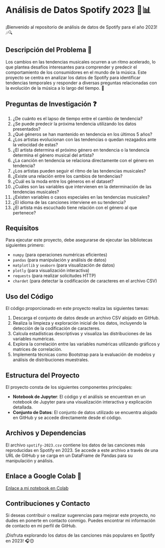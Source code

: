 # Análisis de Datos Spotify 2023 🎵📊

¡Bienvenido al repositorio de análisis de datos de Spotify para el año 2023! 🎶🔍

## Descripción del Problema 🤔
Los cambios en las tendencias musicales ocurren a un ritmo acelerado, lo que plantea desafíos interesantes para comprender y predecir el comportamiento de los consumidores en el mundo de la música. Este proyecto se centra en analizar los datos de Spotify para identificar tendencias temporales y responder a diversas preguntas relacionadas con la evolución de la música a lo largo del tiempo. 🚀

## Preguntas de Investigación ❓
1. ¿De cuánto es el lapso de tiempo entre el cambio de tendencia?
2. ¿Se puede predecir la próxima tendencia utilizando los datos presentados?
3. ¿Qué géneros se han mantenido en tendencia en los últimos 5 años?
4. ¿Los artistas evolucionan con las tendencias o quedan rezagados ante la velocidad de estas?
5. ¿El artista determina el próximo género en tendencia o la tendencia determina el género musical del artista?
6. ¿La canción en tendencia se relaciona directamente con el género en tendencia?
7. ¿Los artistas pueden seguir el ritmo de las tendencias musicales?
8. ¿Existe una relación entre los cambios de tendencias?
9. ¿Cuál es la moda entre los géneros en el dataset?
10. ¿Cuáles son las variables que intervienen en la determinación de las tendencias musicales?
11. ¿Existen variables o casos especiales en las tendencias musicales?
12. ¿El idioma de las canciones interviene en su tendencia?
13. ¿El artista más escuchado tiene relación con el género al que pertenece?

## Requisitos

Para ejecutar este proyecto, debe asegurarse de ejecutar las bibliotecas siguientes primero:

- `numpy` (para operaciones numéricas eficientes)
- `pandas` (para manipulación y análisis de datos)
- `matplotlib` y `seaborn` (para visualización de datos)
- `plotly` (para visualización interactiva)
- `requests` (para realizar solicitudes HTTP)
- `chardet` (para detectar la codificación de caracteres en el archivo CSV)

## Uso del Código

El código proporcionado en este proyecto realiza las siguientes tareas:

1. Descarga el conjunto de datos desde un archivo CSV alojado en GitHub.
2. Realiza la limpieza y exploración inicial de los datos, incluyendo la detección de la codificación de caracteres.
3. Calcula estadísticas descriptivas y visualiza las distribuciones de las variables numéricas.
4. Explora la correlación entre las variables numéricas utilizando gráficos y matrices de correlación.
5. Implementa técnicas como Bootstrap para la evaluación de modelos y análisis de distribuciones muestrales.

## Estructura del Proyecto

El proyecto consta de los siguientes componentes principales:

- **Notebook de Jupyter**: El código y el análisis se encuentran en un notebook de Jupyter para una visualización interactiva y explicación detallada.
- **Conjunto de Datos**: El conjunto de datos utilizado se encuentra alojado en GitHub y se accede directamente desde el código.

## Archivos y Dependencias

El archivo `spotify-2023.csv` contiene los datos de las canciones más reproducidas en Spotify en 2023. Se accede a este archivo a través de una URL de GitHub y se carga en un DataFrame de Pandas para su manipulación y análisis.

## Enlace a Google Colab 📝
[Enlace a mi notebook en Colab](https://colab.research.google.com/drive/1EzJkP2Qa9jfI4qhRNWBr1zTcpegfJBiy?usp=sharing#scrollTo=z8ttj7Db_cz3)

## Contribuciones y Contacto

Si deseas contribuir o realizar sugerencias para mejorar este proyecto, no dudes en ponerte en contacto conmigo. Puedes encontrar mi información de contacto en mi perfil de GitHub.

¡Disfruta explorando los datos de las canciones más populares en Spotify en 2023! 🎧😊
